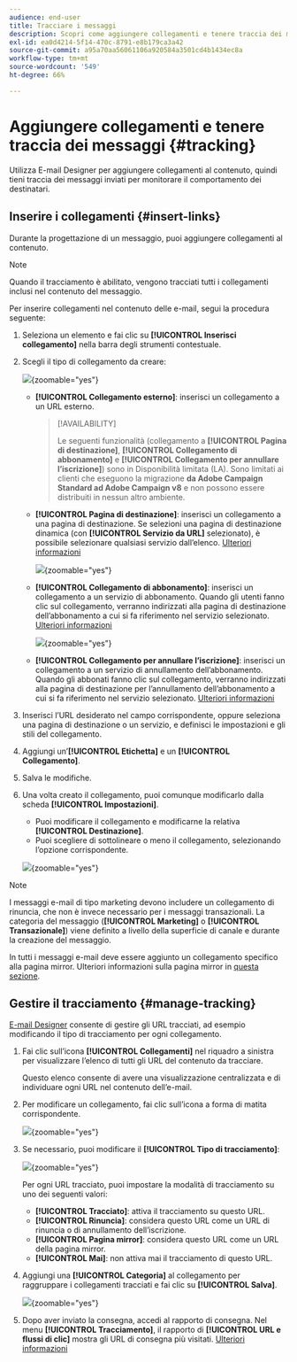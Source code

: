 ```yaml
---
audience: end-user
title: Tracciare i messaggi
description: Scopri come aggiungere collegamenti e tenere traccia dei messaggi inviati
exl-id: ea0d4214-5f14-470c-8791-e8b179ca3a42
source-git-commit: a95a70aa56061106a920584a3501cd4b1434ec8a
workflow-type: tm+mt
source-wordcount: '549'
ht-degree: 66%

---
```


# Aggiungere collegamenti e tenere traccia dei messaggi {#tracking}

Utilizza E-mail Designer per aggiungere collegamenti al contenuto, quindi tieni traccia dei messaggi inviati per monitorare il comportamento dei destinatari.

## Inserire i collegamenti {#insert-links}

Durante la progettazione di un messaggio, puoi aggiungere collegamenti al contenuto.

>[!NOTE]
>
>Quando il tracciamento è abilitato, vengono tracciati tutti i collegamenti inclusi nel contenuto del messaggio.

Per inserire collegamenti nel contenuto delle e-mail, segui la procedura seguente:

1. Seleziona un elemento e fai clic su **[!UICONTROL Inserisci collegamento]** nella barra degli strumenti contestuale.

1. Scegli il tipo di collegamento da creare:

   ![](assets/message-tracking-insert-link.png){zoomable=&quot;yes&quot;}

   * **[!UICONTROL Collegamento esterno]**: inserisci un collegamento a un URL esterno.

     >[!AVAILABILITY]
     >
     >Le seguenti funzionalità (collegamento a **[!UICONTROL Pagina di destinazione]**, **[!UICONTROL Collegamento di abbonamento]** e **[!UICONTROL Collegamento per annullare l’iscrizione]**) sono in Disponibilità limitata (LA). Sono limitati ai clienti che eseguono la migrazione **da Adobe Campaign Standard ad Adobe Campaign v8** e non possono essere distribuiti in nessun altro ambiente.

   * **[!UICONTROL Pagina di destinazione]**: inserisci un collegamento a una pagina di destinazione. Se selezioni una pagina di destinazione dinamica (con **[!UICONTROL Servizio da URL]** selezionato), è possibile selezionare qualsiasi servizio dall’elenco. [Ulteriori informazioni](../landing-pages/create-lp.md#define-actions-on-form-submission)

     ![](assets/email-link-to-landing-page.png){zoomable=&quot;yes&quot;}

   * **[!UICONTROL Collegamento di abbonamento]**: inserisci un collegamento a un servizio di abbonamento. Quando gli utenti fanno clic sul collegamento, verranno indirizzati alla pagina di destinazione dell’abbonamento a cui si fa riferimento nel servizio selezionato. [Ulteriori informazioni](../audience/manage-services.md#create-service)

     ![](assets/service-create-default-lp-link.png){zoomable=&quot;yes&quot;}

   * **[!UICONTROL Collegamento per annullare l’iscrizione]**: inserisci un collegamento a un servizio di annullamento dell’abbonamento. Quando gli abbonati fanno clic sul collegamento, verranno indirizzati alla pagina di destinazione per l’annullamento dell’abbonamento a cui si fa riferimento nel servizio selezionato. [Ulteriori informazioni](../audience/manage-services.md#create-service)

   <!--* **[!UICONTROL Mirror page]**: Add a link to display the email content in a web browser. [Learn more]-->

1. Inserisci l’URL desiderato nel campo corrispondente, oppure seleziona una pagina di destinazione o un servizio, e definisci le impostazioni e gli stili del collegamento.

1. Aggiungi un’**[!UICONTROL Etichetta]** e un **[!UICONTROL Collegamento]**.

1. Salva le modifiche.

1. Una volta creato il collegamento, puoi comunque modificarlo dalla scheda **[!UICONTROL Impostazioni]**.

   * Puoi modificare il collegamento e modificarne la relativa **[!UICONTROL Destinazione]**.
   * Puoi scegliere di sottolineare o meno il collegamento, selezionando l’opzione corrispondente.

   ![](assets/message-tracking-link-settings.png){zoomable=&quot;yes&quot;}

>[!NOTE]
>
>I messaggi e-mail di tipo marketing devono includere un collegamento di rinuncia, che non è invece necessario per i messaggi transazionali. La categoria del messaggio (**[!UICONTROL Marketing]** o **[!UICONTROL Transazionale]**) viene definito a livello della superficie di canale e durante la creazione del messaggio.

In tutti i messaggi e-mail deve essere aggiunto un collegamento specifico alla pagina mirror. Ulteriori informazioni sulla pagina mirror in [questa sezione](mirror-page.md).

## Gestire il tracciamento {#manage-tracking}

[E-mail Designer](create-email-content.md) consente di gestire gli URL tracciati, ad esempio modificando il tipo di tracciamento per ogni collegamento.

1. Fai clic sull’icona **[!UICONTROL Collegamenti]** nel riquadro a sinistra per visualizzare l’elenco di tutti gli URL del contenuto da tracciare.

   Questo elenco consente di avere una visualizzazione centralizzata e di individuare ogni URL nel contenuto dell’e-mail.

1. Per modificare un collegamento, fai clic sull’icona a forma di matita corrispondente.

   ![](assets/message-tracking-edit-links.png){zoomable=&quot;yes&quot;}

1. Se necessario, puoi modificare il **[!UICONTROL Tipo di tracciamento]**:

   ![](assets/message-tracking-edit-a-link.png){zoomable=&quot;yes&quot;}

   Per ogni URL tracciato, puoi impostare la modalità di tracciamento su uno dei seguenti valori:

   * **[!UICONTROL Tracciato]**: attiva il tracciamento su questo URL.
   * **[!UICONTROL Rinuncia]**: considera questo URL come un URL di rinuncia o di annullamento dell’iscrizione.
   * **[!UICONTROL Pagina mirror]**: considera questo URL come un URL della pagina mirror.
   * **[!UICONTROL Mai]**: non attiva mai il tracciamento di questo URL.<!--This information is saved: if the URL appears again in a future message, its tracking is automatically deactivated.-->

1. Aggiungi una **[!UICONTROL Categoria]** al collegamento per raggruppare i collegamenti tracciati e fai clic su **[!UICONTROL Salva]**.

   ![](assets/message-tracking-edit-a-link_2.png){zoomable=&quot;yes&quot;}

1. Dopo aver inviato la consegna, accedi al rapporto di consegna. Nel menu **[!UICONTROL Tracciamento]**, il rapporto di **[!UICONTROL URL e flussi di clic]** mostra gli URL di consegna più visitati. [Ulteriori informazioni](../reporting/gs-reports.md)
